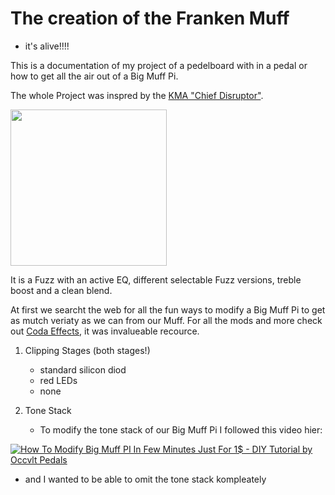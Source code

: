 # The creation of the Franken Muff
- it's alive!!!!

This is a documentation of my project of a pedelboard with in a pedal or how to get all the air out of a Big Muff Pi.

The whole Project was inspred by the [KMA "Chief Disruptor"](https://kmamachines.com/machines/chief-disruptor/).

<a href="https://kmamachines.com/machines/chief-disruptor/#images" target="blank"><img align="center" src="https://kmamachines.com/wp-content/uploads/2023/11/kma_machines-chief_disruptor-top-gallery-400x516.jpg" height="250" /></a>

It is a Fuzz with an active EQ, different selectable Fuzz versions, treble boost and a clean blend.

At first we searcht the web for all the fun ways to modify a Big Muff Pi to get as mutch veriaty as we can from our Muff.
For all the mods and more check out [Coda Effects](https://www.coda-effects.com/2015/11/big-muff-mods-and-tweaks.html?m=0), it was invalueable recource.

1) Clipping Stages (both stages!)
   - standard silicon diod
   - red LEDs
   - none

2) Tone Stack

   - To modify the tone stack of our Big Muff Pi I followed this video hier:

[![How To Modify Big Muff PI In Few Minutes Just For 1$ - DIY Tutorial by Occvlt Pedals](https://img.youtube.com/vi/z02aRTT1YLU/0.jpg)](https://www.youtube.com/watch?v=z02aRTT1YLU)

   - and I wanted to be able to omit the tone stack kompleately



